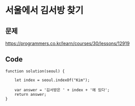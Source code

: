 서울에서 김서방 찾기
===

문제
---
https://programmers.co.kr/learn/courses/30/lessons/12919

Code
---
```
function solution(seoul) {
    
    let index = seoul.indexOf("Kim");
    
    var answer = '김서방은 ' + index + '에 있다';
    return answer;
}
```
